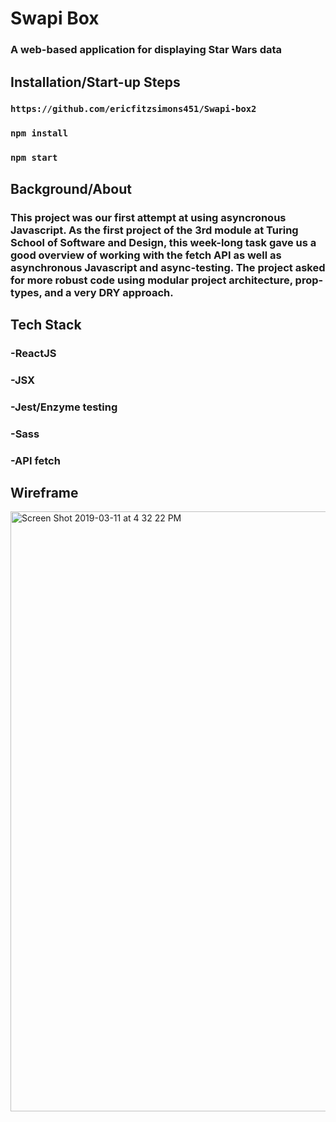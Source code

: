 # Swapi Box
### A web-based application for displaying Star Wars data

## Installation/Start-up Steps
### ```https://github.com/ericfitzsimons451/Swapi-box2```
### ```npm install```
### ```npm start```

## Background/About
### This project was our first attempt at using asyncronous Javascript.  As the first project of the 3rd module at Turing School of Software and Design, this week-long task gave us a good overview of working with the fetch API as well as asynchronous Javascript and async-testing.  The project asked for more robust code using modular project architecture, prop-types, and a very DRY approach.

## Tech Stack
### -ReactJS
### -JSX
### -Jest/Enzyme testing
### -Sass
### -API fetch

## Wireframe
<img width="960" alt="Screen Shot 2019-03-11 at 4 32 22 PM" src="https://user-images.githubusercontent.com/39415039/54162833-9b7dd980-441c-11e9-8f9e-4ec37938c977.png">


